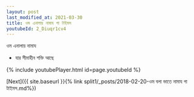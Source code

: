 ```yaml
---
layout: post
last_modified_at: 2021-03-30
title: ওম এনালায় নামায গা টাইমস
youtubeId: 2_Diuqr1cv4
---
```

 
 
 ওম এনালায় নামায  
 
 -  যার সীমাহীন শক্তি আছে 
 
  
 
  
 
 
 
 
 
 


{% include youtubePlayer.html id=page.youtubeId %}
 
[Next]({{ site.baseurl }}{% link  split1/_posts/2018-02-20-ওম বলা ভাতে নামায গা টাইমস.md%})
 
